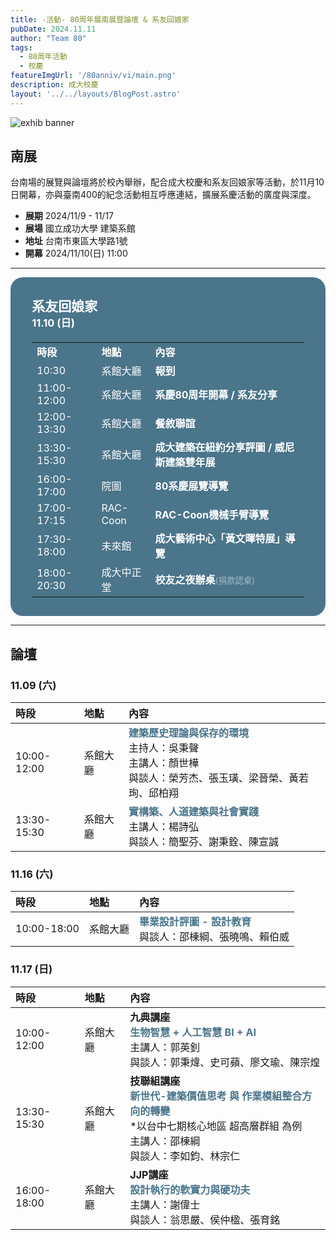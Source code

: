 ```yaml
---
title: -活動- 80周年展南展暨論壇 & 系友回娘家
pubDate: 2024.11.11
author: "Team 80"
tags:
  - 80周年活動
  - 校慶
featureImgUrl: '/80anniv/vi/main.png'
description: 成大校慶
layout: '../../layouts/BlogPost.astro'
---
```

![exhib banner](/80anniv/vi/main.png)


## 南展

台南場的展覽與論壇將於校內舉辦，配合成大校慶和系友回娘家等活動，於11月10日開幕，亦與臺南400的紀念活動相互呼應連結，擴展系慶活動的廣度與深度。

- **展期**  2024/11/9 - 11/17
- **展場**  國立成功大學 建築系館
- **地址**  台南市東區大學路1號
- **開幕**  2024/11/10(日) 11:00

---


<style>
  .custom-box {
    background-color: rgb(74, 117, 139);
    color: white;
    padding: 10px;
    border-radius: 20px;
    text-align: left;
  }

  .custom-box-h2 {
    color: white;
    text-decoration: none;
  }

  .custom-box-h3 {
    color: white;
    text-decoration: none;
  }

  .custom-box-table-header {
    color: white;
    text-decoration: none;
    text-align: left;
  }

  .custom-box-text{
    color: white;
    opacity: 0.5;
  }

  .strong-white {
    color: white;
  }

  .th {
    color: white;
    text-align: left;
  }

  .custom-box table {
    width: 80%; /* Makes the table expand to fit the box */
  }
</style>

<div style="color: white" class="custom-box">

<h2 style="width: 90%; color: white; margin: 20px auto 0 auto;" class="custom-box-h2">系友回娘家</h2>

<h3 style="width: 90%; color: white; margin: 0 auto;" class="custom-box-h2"> 11.10 (日)</h3>

<table style="width: 90%; color: white; margin: 20px auto 20px auto;">
  <tr>
    <td><strong class="strong-white">時段</td>
    <td><strong class="strong-white">地點</td>
    <td><strong class="strong-white">內容</td>
  </tr>
  <tr>
    <td class=>10:30</td>
    <td>系館大廳</td>
    <td><strong class="strong-white">報到</strong></td>
  </tr>
  <tr>
    <td>11:00-12:00</td>
    <td>系館大廳</td>
    <td><strong class="strong-white">系慶80周年開幕 / 系友分享</strong></td>
  </tr>
  <tr>
    <td>12:00-13:30</td>
    <td>系館大廳</td>
    <td><strong class="strong-white">餐敘聯誼</strong></td>
  </tr>
  <tr>
    <td>13:30-15:30</td>
    <td>系館大廳</td>
    <td><strong class="strong-white">成大建築在紐約分享評圖 / 威尼斯建築雙年展</strong>
  </tr>
  <tr>
    <td>16:00-17:00</td>
    <td>院圖</td>
    <td><strong class="strong-white">80系慶展覽導覽</strong>
  </tr>
  <tr>
    <td>17:00-17:15</td>
    <td>RAC-Coon</td>
    <td><strong class="strong-white">RAC-Coon機械手臂導覽</strong></td>
  </tr>
  <tr>
    <td>17:30-18:00</td>
    <td>未來館</td>
    <td><strong class="strong-white">成大藝術中心「黃文暉特展」導覽</strong></td>
  </tr>
  <tr>
    <td>18:00-20:30</td>
    <td>成大中正堂</td>
    <td><strong class="strong-white">校友之夜辦桌</strong><small class="custom-box-text">(捐款認桌)</small></td>
  </tr>
</table>

</div>

---

## 論壇

### 11.09 (六) 

| 時段 | 地點 | 內容 |
| :-- | :-- |:--- |
| 10:00-12:00 | 系館大廳 | <strong style="color: rgb(74, 117, 139);">建築歷史理論與保存的環境</strong><br>主持人：吳秉聲<br>主講人：顏世樺<br>與談人：榮芳杰、張玉璜、梁晉榮、黃若珣、邱柏翔 |
| 13:30-15:30 | 系館大廳 | <strong style="color: rgb(74, 117, 139);">實構築、人道建築與社會實踐</strong> <br>主講人：楊詩弘<br>與談人：簡聖芬、謝秉銓、陳宣誠 |


### 11.16 (六)
| 時段 | 地點 | 內容 |
| :-- | :-- |:--- |
| 10:00-18:00 | 系館大廳 | <strong style="color: rgb(74, 117, 139);">畢業設計評圖 - 設計教育</strong><br>與談人：邵棟綱、張曉鳴、賴伯威|

### 11.17 (日) 
| 時段 | 地點 | 內容 |
| :-- | :-- |:--- |
|10:00-12:00| 系館大廳 | **九典講座**<br><strong style="color: rgb(74, 117, 139);">生物智慧 + 人工智慧 BI + AI</strong><br>主講人：郭英釗<br>與談人：郭秉煒、史可蘋、廖文瑜、陳宗煌 |
|13:30-15:30| 系館大廳 | **技聯組講座**<br><strong style="color: rgb(74, 117, 139);">新世代-建築價值思考 與 作業模組整合方向的轉變</strong><br>*以台中七期核心地區 超高層群組 為例<br>主講人：邵棟綱<br>與談人：李如鈞、林宗仁|
|16:00-18:00| 系館大廳 | **JJP講座**<br><strong style="color: rgb(74, 117, 139);">設計執行的軟實力與硬功夫</strong><br>主講人：謝偉士<br>與談人：翁思嚴、侯仲楹、張育銘 |


<style>
  p.monospace {
    font-family: 'Noto Mono', monospace;
  }
</style>
